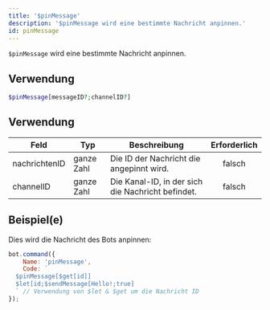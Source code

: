 ```yaml
---
title: '$pinMessage'
description: '$pinMessage wird eine bestimmte Nachricht anpinnen.'
id: pinMessage
---
```


`$pinMessage` wird eine bestimmte Nachricht anpinnen.

## Verwendung

```php
$pinMessage[messageID?;channelID?]
```

## Verwendung

| Feld          | Typ        | Beschreibung                                      | Erforderlich |
| ------------- | ---------- | ------------------------------------------------- |:------------:|
| nachrichtenID | ganze Zahl | Die ID der Nachricht die angepinnt wird.          |    falsch    |
| channelID     | ganze Zahl | Die Kanal-ID, in der sich die Nachricht befindet. |    falsch    |

## Beispiel(e)

Dies wird die Nachricht des Bots anpinnen:

```javascript
bot.command({
    Name: 'pinMessage',
    Code: `
  $pinMessage[$get[id]]
  $let[id;$sendMessage[Hello!;true]
  ` // Verwendung von $let & $get um die Nachricht ID
});
```